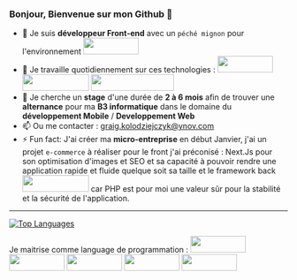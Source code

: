 ### Bonjour, Bienvenue sur mon Github 👋

- 🔭 Je suis **développeur Front-end** avec un ```péché mignon``` pour l'environnement <img src="https://img.shields.io/badge/React-20232A?style=for-the-badge&logo=react&logoColor=61DAFB" width="100" height="30">
- 🌱 Je travaille quotidiennement sur ces technologies : <img src="https://img.shields.io/badge/React-20232A?style=for-the-badge&logo=react&logoColor=61DAFB" width="100" height="30"> <img src="https://img.shields.io/badge/JavaScript-323330?style=for-the-badge&logo=javascript&logoColor=F7DF1E" width="120" height="30"> <img src="https://img.shields.io/badge/React_Native-20232A?style=for-the-badge&logo=react&logoColor=61DAFB" width="150" height="30">
- 👯 Je cherche un **stage** d'une durée de **2 à 6 mois** afin de trouver une **alternance** pour ma **B3 informatique** dans le domaine du **développement Mobile** / **Developpement Web**
- 📫 Ou me contacter : graig.kolodziejczyk@ynov.com
- ⚡ Fun fact: J'ai créer ma **micro-entreprise** en début Janvier, j'ai un projet ```e-commerce``` à réaliser pour le front j'ai préconisé : Next.Js pour son optimisation d'images et SEO et sa capacité à pouvoir rendre une application rapide et fluide quelque soit sa taille et le framework back <img src="https://img.shields.io/badge/Laravel-FF2D20?style=for-the-badge&logo=laravel&logoColor=white" width="120" height="30"> car PHP est pour moi une valeur sûr pour la stabilité et la sécurité de l'application.
 
--------------------------------------------------------------------------------------------------------------------------------------------------------------------


[![Top Languages](https://readme-stats-envoy-vc.vercel.app/api/top-langs/?username=Gra1gkolodziejczyk&layout=compact)](https://github.com/Gra1gkolodziejczyk/Gra1gkolodziejczyk)
 
Je maitrise comme language de programmation : <img src="https://img.shields.io/badge/HTML5-E34F26?style=for-the-badge&logo=html5&logoColor=white" width="100" height="30"> <img src="https://img.shields.io/badge/CSS3-1572B6?style=for-the-badge&logo=css3&logoColor=white" width="100" height="30"> <img src="https://img.shields.io/badge/JavaScript-323330?style=for-the-badge&logo=javascript&logoColor=F7DF1E" width="100" height="30"> <img src="https://img.shields.io/badge/PHP-777BB4?style=for-the-badge&logo=php&logoColor=white" width="100" height="30"> <img src="https://img.shields.io/badge/Python-14354C?style=for-the-badge&logo=python&logoColor=white" width="100" height="30">

